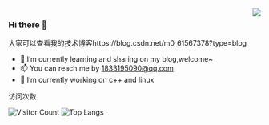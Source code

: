 <img align="right" src="https://github-readme-stats.vercel.app/api?username=zevin02&show_icons=true&icon_color=CE1D2D&text_color=718096&bg_color=ffffff&hide_title=true" />

### Hi there 👋
  大家可以查看我的技术博客https://blog.csdn.net/m0_61567378?type=blog
 * 🌱 I’m currently learning and sharing on my blog,welcome~
 * 📫 You can reach me by 1833195090@qq.com
 * 🔭 I’m currently working on c++ and linux 

访问次数

![Visitor Count](https://profile-counter.glitch.me/Christmas/count.svg)
![Top Langs](https://github-readme-stats.vercel.app/api/top-langs/?username=c1336658570&hide=css,html,swig,javascript&&layout=compact&locale=cn&theme=dracula)
<!--
**zevin02/zevin02** is a ✨ _special_ ✨ repository because its `README.md` (this file) appears on your GitHub profile.

Here are some ideas to get you started:

- 🔭 I’m currently working on ...
- 🌱 I’m currently learning ...
- 👯 I’m looking to collaborate on ...
- 🤔 I’m looking for help with ...
- 💬 Ask me about ...
- 📫 How to reach me: ...
- 😄 Pronouns: ...
- ⚡ Fun fact: ...
-->

